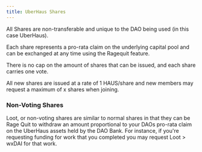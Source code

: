 ```yaml
---
title: UberHaus Shares
---
```

 
All Shares are non-transferable and unique to the DAO being used (in this case UberHaus).
 
Each share represents a pro-rata claim on the underlying capital pool and can be exchanged at any time using the Ragequit feature.
 
There is no cap on the amount of shares that can be issued, and each share carries one vote.
 
All new shares are issued at a rate of 1 HAUS/share and new members may request a maximum of x shares when joining.
 
### Non-Voting Shares
 
Loot, or non-voting shares are similar to normal shares in that they can be Rage Quit to withdraw an amount proportional to your DAOs pro-rata claim on the UberHaus assets held by the DAO Bank.  For instance, if you're requesting funding for work that you completed you may request Loot > wxDAI for that work.
